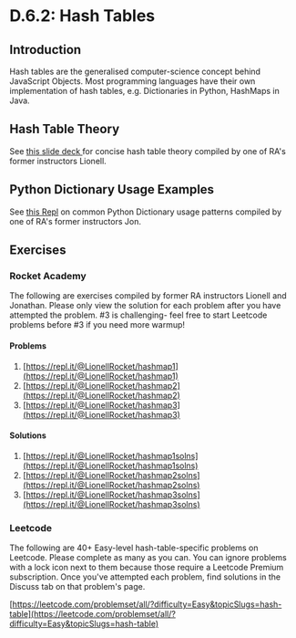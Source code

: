 # D.6.2: Hash Tables

## Introduction

Hash tables are the generalised computer-science concept behind JavaScript Objects. Most programming languages have their own implementation of hash tables, e.g. Dictionaries in Python, HashMaps in Java.

## Hash Table Theory

See [this slide deck ](https://docs.google.com/presentation/d/15nBnrcsigXujmNuIAa6QZ0dGr8E1JeWHVdtmPukuGno/edit?usp=sharing)for concise hash table theory compiled by one of RA's former instructors Lionell.

## Python Dictionary Usage Examples

See [this Repl](https://repl.it/@kaiyuanneo/hashmapapplications#main.py) on common Python Dictionary usage patterns compiled by one of RA's former instructors Jon.

## Exercises

### Rocket Academy

The following are exercises compiled by former RA instructors Lionell and Jonathan. Please only view the solution for each problem after you have attempted the problem. \#3 is challenging- feel free to start Leetcode problems before \#3 if you need more warmup!

#### Problems

1. [https://repl.it/@LionellRocket/hashmap1](https://repl.it/@LionellRocket/hashmap1)
2. [https://repl.it/@LionellRocket/hashmap2](https://repl.it/@LionellRocket/hashmap2)
3. [https://repl.it/@LionellRocket/hashmap3](https://repl.it/@LionellRocket/hashmap3)

#### Solutions

1. [https://repl.it/@LionellRocket/hashmap1solns](https://repl.it/@LionellRocket/hashmap1solns)
2. [https://repl.it/@LionellRocket/hashmap2solns](https://repl.it/@LionellRocket/hashmap2solns)
3. [https://repl.it/@LionellRocket/hashmap3solns](https://repl.it/@LionellRocket/hashmap3solns)

### Leetcode

The following are 40+ Easy-level hash-table-specific problems on Leetcode. Please complete as many as you can. You can ignore problems with a lock icon next to them because those require a Leetcode Premium subscription. Once you've attempted each problem, find solutions in the Discuss tab on that problem's page.

[https://leetcode.com/problemset/all/?difficulty=Easy&topicSlugs=hash-table](https://leetcode.com/problemset/all/?difficulty=Easy&topicSlugs=hash-table)


